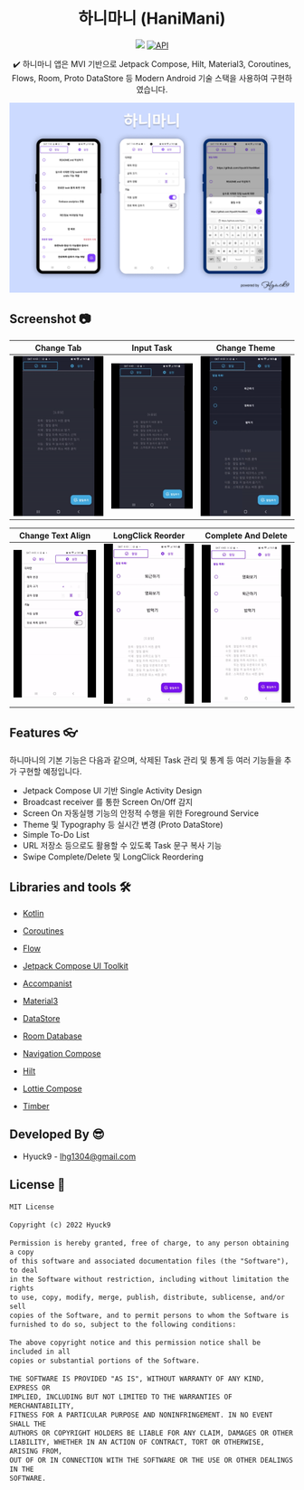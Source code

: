 <h1 align="center">하니마니 (HaniMani)</h1>

<p align="center">
    <a href="https://developer.android.com/jetpack/androidx/versions/all-channel#november_11_2022"><img src="https://img.shields.io/badge/Jetpack%20Compose-1.3.1-brightgreen"/></a>
    <a href="https://android-arsenal.com/api?level=26"><img alt="API" src="https://img.shields.io/badge/API-26%2B-brightgreen.svg?style=flat"/></a>
</p>

<p align="center">
✔️ 하니마니 앱은 MVI 기반으로 Jetpack Compose, Hilt, Material3, Coroutines, Flows, Room, Proto DataStore 등 Modern Android 기술 스택을 사용하여 구현하였습니다.
</p>

<p align="center">
    <img src="https://github.com/Hyuck9/HaniMani/blob/master/art/hanimani_cover.png?raw=true"/>
</p>

## Screenshot 📷
|                                   Change Tab                                    |                                    Input Task                                     |                                    Change Theme                                     |
|:-------------------------------------------------------------------------------:|:---------------------------------------------------------------------------------:|:-----------------------------------------------------------------------------------:|
| ![](https://github.com/Hyuck9/HaniMani/blob/master/art/1_move_tab.gif?raw=true) | ![](https://github.com/Hyuck9/HaniMani/blob/master/art/2_input_task.gif?raw=true) | ![](https://github.com/Hyuck9/HaniMani/blob/master/art/3_change_theme.gif?raw=true) |

|                                  Change Text Align                                  |                               LongClick Reorder                                |                                  Complete And Delete                                   |
|:-----------------------------------------------------------------------------------:|:------------------------------------------------------------------------------:|:--------------------------------------------------------------------------------------:|
| ![](https://github.com/Hyuck9/HaniMani/blob/master/art/4_change_align.gif?raw=true) | ![](https://github.com/Hyuck9/HaniMani/blob/master/art/5_reorder.gif?raw=true) | ![](https://github.com/Hyuck9/HaniMani/blob/master/art/6_complete_delete.gif?raw=true) |

## Features 👓
하니마니의 기본 기능은 다음과 같으며, 삭제된 Task 관리 및 통계 등 여러 기능들을 추가 구현할 예정입니다.
- Jetpack Compose UI 기반 Single Activity Design
- Broadcast receiver 를 통한 Screen On/Off 감지
- Screen On 자동실행 기능의 안정적 수행을 위한 Foreground Service
- Theme 및 Typography 등 실시간 변경 (Proto DataStore)
- Simple To-Do List
- URL 저장소 등으로도 활용할 수 있도록 Task 문구 복사 기능
- Swipe Complete/Delete 및 LongClick Reordering

## Libraries and tools 🛠️
- [Kotlin](https://kotlinlang.org/)
- [Coroutines](https://developer.android.com/kotlin/coroutines)
- [Flow](https://developer.android.com/kotlin/flow)
- [Jetpack Compose UI Toolkit](https://developer.android.com/jetpack/compose)
- [Accompanist](https://chrisbanes.github.io/accompanist/)
- [Material3](https://m3.material.io/)
- [DataStore](https://developer.android.com/topic/libraries/architecture/datastore)
- [Room Database](https://developer.android.com/topic/libraries/architecture/room)
- [Navigation Compose](https://developer.android.com/jetpack/compose/navigation)
- [Hilt](https://developer.android.com/training/dependency-injection/hilt-android)

- [Lottie Compose](https://github.com/airbnb/lottie/blob/master/android-compose.md)
- [Timber](https://github.com/JakeWharton/timber)

## Developed By 😎
- Hyuck9 - lhg1304@gmail.com

## License 🔗
```
MIT License

Copyright (c) 2022 Hyuck9

Permission is hereby granted, free of charge, to any person obtaining a copy
of this software and associated documentation files (the "Software"), to deal
in the Software without restriction, including without limitation the rights
to use, copy, modify, merge, publish, distribute, sublicense, and/or sell
copies of the Software, and to permit persons to whom the Software is
furnished to do so, subject to the following conditions:

The above copyright notice and this permission notice shall be included in all
copies or substantial portions of the Software.

THE SOFTWARE IS PROVIDED "AS IS", WITHOUT WARRANTY OF ANY KIND, EXPRESS OR
IMPLIED, INCLUDING BUT NOT LIMITED TO THE WARRANTIES OF MERCHANTABILITY,
FITNESS FOR A PARTICULAR PURPOSE AND NONINFRINGEMENT. IN NO EVENT SHALL THE
AUTHORS OR COPYRIGHT HOLDERS BE LIABLE FOR ANY CLAIM, DAMAGES OR OTHER
LIABILITY, WHETHER IN AN ACTION OF CONTRACT, TORT OR OTHERWISE, ARISING FROM,
OUT OF OR IN CONNECTION WITH THE SOFTWARE OR THE USE OR OTHER DEALINGS IN THE
SOFTWARE.
```
